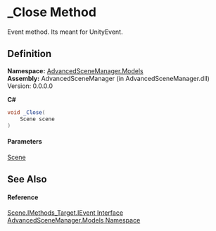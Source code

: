 # \_Close Method

Event method. Its meant for UnityEvent.

## Definition

**Namespace:** [AdvancedSceneManager.Models](N_AdvancedSceneManager_Models.md)\
**Assembly:** AdvancedSceneManager (in AdvancedSceneManager.dll) Version: 0.0.0.0

**C#**

```c#
void _Close(
	Scene scene
)
```

#### Parameters

&#x20; [Scene](T_AdvancedSceneManager_Models_Scene.md)&#x20;

## See Also

#### Reference

[Scene.IMethods\_Target.IEvent Interface](T_AdvancedSceneManager_Models_Scene_IMethods_Target_IEvent.md)\
[AdvancedSceneManager.Models Namespace](N_AdvancedSceneManager_Models.md)
